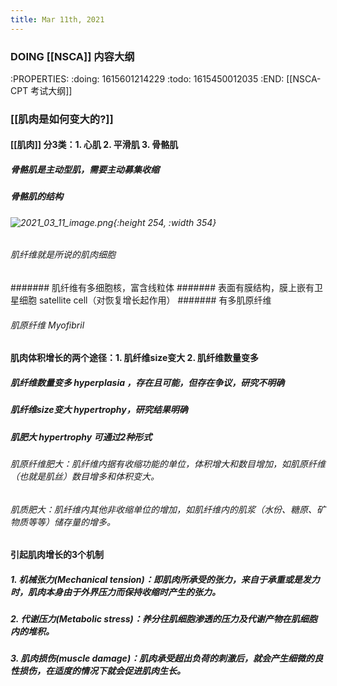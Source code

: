 ```yaml
---
title: Mar 11th, 2021
---
```


### DOING [[NSCA]] 内容大纲
:PROPERTIES:
:doing: 1615601214229
:todo: 1615450012035
:END:
[[NSCA-CPT 考试大纲]]
### [[肌肉是如何变大的?]]
#### [[肌肉]] 分3类：1. 心肌 2. 平滑肌 3. 骨骼肌
##### 骨骼肌是主动型肌，需要主动募集收缩
##### 骨骼肌的结构
###### ![2021_03_11_image.png](https://cdn.logseq.com/%2Fd17d09c9-75d5-499c-b3de-25e01e9744615430ae43-5388-4cc8-816a-a7e9ce0bcb002021_03_11_image.png?Expires=4769062035&Signature=Z8AAr1C5IpBEdTIg2sSzA9bfZywbvtLF5jBSftsAzRvmc9wRWug1KeB7akVDPbuHqsTn9uwPBqBR6XK1lEUUlnfYEsdnVlNcc4my5LwQbnlnbnbtc-6HoIYxFTv0U0zpAbJ0gyvQev3IeTy~~MtQS~fdb3BMpxtnrRnqrN7s8n6RSYwN19tfRyxLFtNbcugbC~3g~3q5GvRkRsSm57905W5PPTu~awOoG~LHjCx2cFB835v-YBN1~Ms4IBMqBOvXNI~7KAMdLjpb7NxvapisXQRpgFd2xoRlxyhYVa1i8dTjbPfTVzk3oiSFd4RJHVd7bNiAgoq9Ak9dG9~A5pEs~w__&Key-Pair-Id=APKAJE5CCD6X7MP6PTEA){:height 254, :width 354}
###### 肌纤维就是所说的肌肉细胞
####### 肌纤维有多细胞核，富含线粒体
####### 表面有膜结构，膜上嵌有卫星细胞 satellite cell（对恢复增长起作用）
####### 有多肌原纤维
###### 肌原纤维 Myofibril
#### 肌肉体积增长的两个途径：1. 肌纤维size变大 2. 肌纤维数量变多
##### 肌纤维数量变多 hyperplasia ，存在且可能，但存在争议，研究不明确
##### 肌纤维size变大 hypertrophy，研究结果明确
##### 肌肥大 hypertrophy 可通过2种形式
###### 肌原纤维肥大：肌纤维内据有收缩功能的单位，体积增大和数目增加，如肌原纤维（也就是肌丝）数目增多和体积变大。
###### 肌质肥大：肌纤维内其他非收缩单位的增加，如肌纤维内的肌浆（水份、糖原、矿物质等等）储存量的增多。
#### 引起肌肉增长的3个机制
##### 1. 机械张力(Mechanical tension)：即肌肉所承受的张力，来自于承重或是发力时，肌肉本身由于外界压力而保持收缩时产生的张力。
##### 2. 代谢压力(Metabolic stress)：养分往肌细胞渗透的压力及代谢产物在肌细胞内的堆积。
##### 3. 肌肉损伤(muscle damage)：肌肉承受超出负荷的刺激后，就会产生细微的良性损伤，在适度的情况下就会促进肌肉生长。
